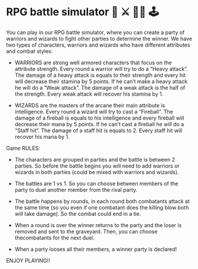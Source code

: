 # RPG battle simulator :mage: :crossed_swords: :elf_woman: :joystick: 

You can play in our RPG battle simulator, where you can create a party of warriors and wizards to fight other parties to determine the winner. 
We have two types of characters, warriors and wizards who have different attributes and combat styles:

- WARRIORS are strong well armored characters that focus on the attribute strength. Every round a warrior will try to do a “Heavy attack”. 
  The  damage of a heavy attack is equals to their strength and every hit will decrease their stamina by 5 points. If he can’t make a heavy attack   he will do a “Weak attack”. The damage of a weak attack is the half of the strength. Every weak attack will recover his stamina by 1.
  
- WIZARDS are the masters of the arcane their main attribute is intelligence. Every round a wizard will try to cast a “Fireball”. The damage of a     fireball is equals to his intelligence and every fireball will decrease their mana by 5 points. If he can’t cast a fireball he will do a “Staff     hit”. The damage of a staff hit is equals to 2. Every staff hit will recover his mana by 1.

Game RULES:

- The characters are grouped in parties and the battle is between 2 parties. So before the battle begins you will need to add warriors or wizards in both parties (could be mixed with warriors and wizards).

- The battles are 1 vs 1. So you can choose between members of the party to duel another member from the rival party.

- The battle happens by rounds, in each round both combatants attack at the same time (so you even if one combatant does the killing blow both will take     damage). So the combat could end in a tie.

- When a round is over the winner returns to the party and the loser is removed and sent to the graveyard. Then, you can choose thecombatants for the next duel.

- When a party looses all their members, a winner party is declared!

ENJOY PLAYING!!
